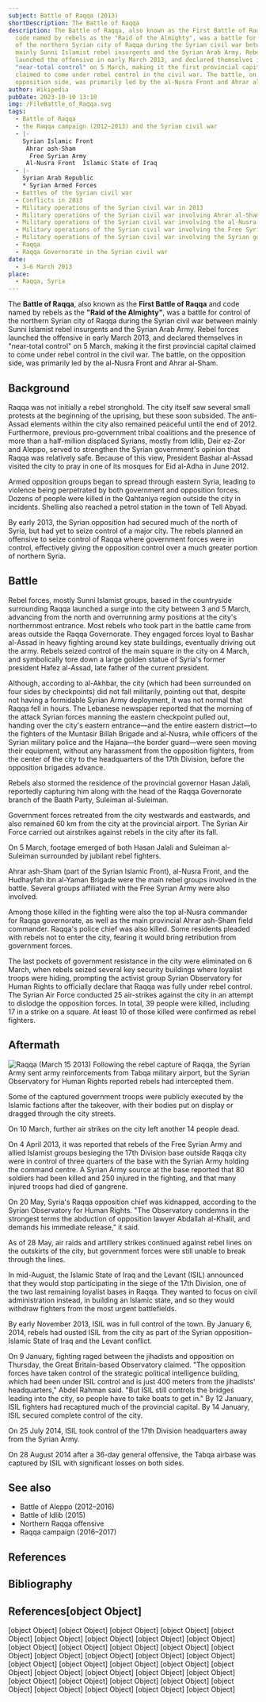 ```yaml
---
subject: Battle of Raqqa (2013)
shortDescription: The Battle of Raqqa
description: The Battle of Raqqa, also known as the First Battle of Raqqa and
  code named by rebels as the "Raid of the Almighty", was a battle for control
  of the northern Syrian city of Raqqa during the Syrian civil war between
  mainly Sunni Islamist rebel insurgents and the Syrian Arab Army. Rebel forces
  launched the offensive in early March 2013, and declared themselves in
  "near-total control" on 5 March, making it the first provincial capital
  claimed to come under rebel control in the civil war. The battle, on the
  opposition side, was primarily led by the al-Nusra Front and Ahrar al-Sham.
author: Wikipedia
pubDate: 2023-10-10 13:10
img: /FileBattle_of_Raqqa.svg
tags:
  - Battle of Raqqa
  - the Raqqa campaign (2012–2013) and the Syrian civil war
  - |-
    Syrian Islamic Front
     Ahrar ash-Sham
      Free Syrian Army
     Al-Nusra Front  Islamic State of Iraq
  - |-
    Syrian Arab Republic
    * Syrian Armed Forces
  - Battles of the Syrian civil war
  - Conflicts in 2013
  - Military operations of the Syrian civil war in 2013
  - Military operations of the Syrian civil war involving Ahrar al-Sham
  - Military operations of the Syrian civil war involving the al-Nusra Front
  - Military operations of the Syrian civil war involving the Free Syrian Army
  - Military operations of the Syrian civil war involving the Syrian government
  - Raqqa
  - Raqqa Governorate in the Syrian civil war
date:
  - 3–6 March 2013
place:
  - Raqqa, Syria
---
```


The **Battle of Raqqa**, also known as the **First Battle of Raqqa** and code named by rebels as the **"Raid of the Almighty"**, was a battle for control of the northern Syrian city of Raqqa during the Syrian civil war between mainly Sunni Islamist rebel insurgents and the Syrian Arab Army. Rebel forces launched the offensive in early March 2013, and declared themselves in "near-total control" on 5 March, making it the first provincial capital claimed to come under rebel control in the civil war. The battle, on the opposition side, was primarily led by the al-Nusra Front and Ahrar al-Sham.

## Background
Raqqa was not initially a rebel stronghold. The city itself saw several small protests at the beginning of the uprising, but these soon subsided. The anti-Assad elements within the city also remained peaceful until the end of 2012. Furthermore, previous pro-government tribal coalitions and the presence of more than a half-million displaced Syrians, mostly from Idlib, Deir ez-Zor and Aleppo, served to strengthen the Syrian government's opinion that Raqqa was relatively safe. Because of this view, President Bashar al-Assad visited the city to pray in one of its mosques for Eid al-Adha in June 2012.

Armed opposition groups began to spread through eastern Syria, leading to violence being perpetrated by both government and opposition forces. Dozens of people were killed in the Qahtaniya region outside the city in incidents. Shelling also reached a petrol station in the town of Tell Abyad.

By early 2013, the Syrian opposition had secured much of the north of Syria, but had yet to seize control of a major city. The rebels planned an offensive to seize control of Raqqa where government forces were in control, effectively giving the opposition control over a much greater portion of northern Syria.

## Battle
Rebel forces, mostly Sunni Islamist groups, based in the countryside surrounding Raqqa launched a surge into the city between 3 and 5 March, advancing from the north and overrunning army positions at the city's northernmost entrance. Most rebels who took part in the battle came from areas outside the Raqqa Governorate. They engaged forces loyal to Bashar al-Assad in heavy fighting around key state buildings, eventually driving out the army. Rebels seized control of the main square in the city on 4 March, and symbolically tore down a large golden statue of Syria's former president Hafez al-Assad, late father of the current president.

Although, according to al-Akhbar, the city (which had been surrounded on four sides by checkpoints) did not fall militarily, pointing out that, despite not having a formidable Syrian Army deployment, it was not normal that Raqqa fell in hours. The Lebanese newspaper reported that the morning of the attack Syrian forces manning the eastern checkpoint pulled out, handing over the city's eastern entrance—and the entire eastern district—to the fighters of the Muntasir Billah Brigade and al-Nusra, while officers of the Syrian military police and the Hajana—the border guard—were seen moving their equipment, without any harassment from the opposition fighters, from the center of the city to the headquarters of the 17th Division, before the opposition brigades advance.

Rebels also stormed the residence of the provincial governor Hasan Jalali, reportedly capturing him along with the head of the Raqqa Governorate branch of the Baath Party, Suleiman al-Suleiman.

Government forces retreated from the city westwards and eastwards, and also remained 60 km from the city at the provincial airport. The Syrian Air Force carried out airstrikes against rebels in the city after its fall.

On 5 March, footage emerged of both Hasan Jalali and Suleiman al-Suleiman surrounded by jubilant rebel fighters.

Ahrar ash-Sham (part of the Syrian Islamic Front), al-Nusra Front, and the Hudhayfah ibn al-Yaman Brigade were the main rebel groups involved in the battle. Several groups affiliated with the Free Syrian Army were also involved.

Among those killed in the fighting were also the top al-Nusra commander for Raqqa governorate, as well as the main provincial Ahrar ash-Sham field commander. Raqqa's police chief was also killed. Some residents pleaded with rebels not to enter the city, fearing it would bring retribution from government forces.

The last pockets of government resistance in the city were eliminated on 6 March, when rebels seized several key security buildings where loyalist troops were hiding, prompting the activist group Syrian Observatory for Human Rights to officially declare that Raqqa was fully under rebel control. The Syrian Air Force conducted 25 air-strikes against the city in an attempt to dislodge the opposition forces. In total, 39 people were killed, including 17 in a strike on a square. At least 10 of those killed were confirmed as rebel fighters.

## Aftermath
![Raqqa (March 15 2013)](https://wikipedia.org/wiki/Special:Redirect/file/Raqqa_(March_15_2013).svg?)
Following the rebel capture of Raqqa, the Syrian Army sent army reinforcements from Tabqa military airport, but the Syrian Observatory for Human Rights reported rebels had intercepted them.

Some of the captured government troops were publicly executed by the Islamic factions after the takeover, with their bodies put on display or dragged through the city streets.

On 10 March, further air strikes on the city left another 14 people dead.

On 4 April 2013, it was reported that rebels of the Free Syrian Army and allied Islamist groups besieging the 17th Division base outside Raqqa city were in control of three quarters of the base with the Syrian Army holding the command centre. A Syrian Army source at the base reported that 80 soldiers had been killed and 250 injured in the fighting, and that many injured troops had died of gangrene.

On 20 May, Syria's Raqqa opposition chief was kidnapped, according to the Syrian Observatory for Human Rights. "The Observatory condemns in the strongest terms the abduction of opposition lawyer Abdallah al-Khalil, and demands his immediate release," it said.

As of 28 May, air raids and artillery strikes continued against rebel lines on the outskirts of the city, but government forces were still unable to break through the lines.

In mid-August, the Islamic State of Iraq and the Levant (ISIL) announced that they would stop participating in the siege of the 17th Division, one of the two last remaining loyalist bases in Raqqa. They wanted to focus on civil administration instead, in building an Islamic state, and so they would withdraw fighters from the most urgent battlefields.

By early November 2013, ISIL was in full control of the town. By January 6, 2014, rebels had ousted ISIL from the city as part of the Syrian opposition–Islamic State of Iraq and the Levant conflict.

On 9 January, fighting raged between the jihadists and opposition on Thursday, the Great Britain-based Observatory claimed. "The opposition forces have taken control of the strategic political intelligence building, which had been under ISIL control and is just 400 meters from the jihadists' headquarters," Abdel Rahman said. "But ISIL still controls the bridges leading into the city, so people have to take boats to get in." By 12 January, ISIL fighters had recaptured much of the provincial capital. By 14 January, ISIL secured complete control of the city.

On 25 July 2014, ISIL took control of the 17th Division headquarters away from the Syrian Army.

On 28 August 2014 after a 36-day general offensive, the Tabqa airbase was captured by ISIL with significant losses on both sides.

## See also
 * Battle of Aleppo (2012–2016)
 * Battle of Idlib (2015)
 * Northern Raqqa offensive
 * Raqqa campaign (2016–2017)


## References


## Bibliography
## References[object Object]
[object Object]
[object Object]
[object Object]
[object Object]
[object Object]
[object Object]
[object Object]
[object Object]
[object Object]
[object Object]
[object Object]
[object Object]
[object Object]
[object Object]
[object Object]
[object Object]
[object Object]
[object Object]
[object Object]
[object Object]
[object Object]
[object Object]
[object Object]
[object Object]
[object Object]
[object Object]
[object Object]
[object Object]
[object Object]
[object Object]
[object Object]
[object Object]
[object Object]
[object Object]
[object Object]
[object Object]